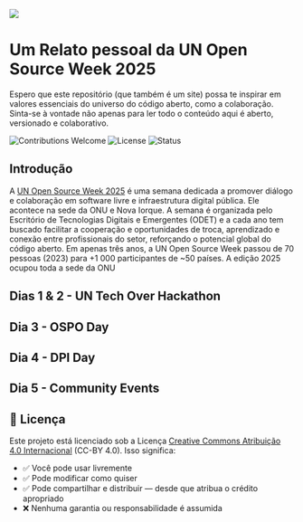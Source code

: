 
![](https://upload.wikimedia.org/wikipedia/commons/e/ee/UN_emblem_blue.svg)


# Um Relato pessoal da UN Open Source Week 2025

Espero que este repositório (que também é um site) possa te inspirar em valores essenciais do universo do código aberto, como a colaboração. Sinta-se à vontade não apenas para ler todo o conteúdo aqui é aberto, versionado e colaborativo.


![Contributions Welcome](https://img.shields.io/badge/contributions-welcome-brightgreen.svg)
![License](https://img.shields.io/github/license/maluta/un-open-source-week)
![Status](https://img.shields.io/badge/status-in%20progress-yellow)

## Introdução

A [UN Open Source Week 2025](https://www.un.org/digital-emerging-technologies/content/open-source-week-2025) é uma semana dedicada a promover diálogo e colaboração em software livre e infraestrutura digital pública. Ele acontece na sede da ONU e Nova Iorque. A semana é organizada pelo Escritório de Tecnologias Digitais e Emergentes (ODET) e a cada ano tem buscado facilitar a cooperação  e oportunidades de troca, aprendizado e conexão entre profissionais do setor, reforçando o potencial global do código aberto. Em apenas três anos, a UN Open Source Week passou de 70 pessoas (2023) para +1 000 participantes de ~50 países. A edição 2025 ocupou toda a sede da ONU

## Dias 1 & 2 - UN Tech Over Hackathon
## Dia 3 - OSPO Day
## Dia 4 - DPI Day
## Dia 5 - Community Events


## 📄 Licença

Este projeto está licenciado sob a Licença [Creative Commons Atribuição 4.0 Internacional](https://creativecommons.org/licenses/by/4.0/deed.pt) (CC-BY 4.0). Isso significa:

- ✅ Você pode usar livremente
- ✅ Pode modificar como quiser
- ✅ Pode compartilhar e distribuir — desde que atribua o crédito apropriado
- ❌ Nenhuma garantia ou responsabilidade é assumida

